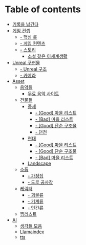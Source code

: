 # Table of contents

* [기록을 남긴다](README.md)
* [게임 컨셉](undefined/README.md)
  * [- 핵심 룰](undefined-1/3-+.md)
  * [- 게임 컨텐츠](undefined/undefined.md)
  * [- 스토리](undefined/undefined-1/README.md)
    * [소설 같은 이세계생활](undefined/undefined-1/undefined.md)
* [Unreal 구현물](unreal/README.md)
  * [- Unreal 구조](unreal/unreal.md)
  * [- 카메라](unreal/undefined.md)
* [Asset](asset/README.md)
  * [음악들](asset/undefined/README.md)
    * [무료 음악 사이트](asset/undefined/undefined.md)
  * [건물들](asset/undefined-1/README.md)
    * [중세](asset/undefined-1/undefined/README.md)
      * [- \[Good\] 마을 리스트](asset/undefined-1/undefined/good.md)
      * [- \[Bad\] 마을 리스트](asset/undefined-1/undefined/bad.md)
      * [- \[Good\] 단순 구조물](asset/undefined-1/undefined/good-1.md)
      * [- 던전](asset/undefined-1/undefined/undefined.md)
    * [현대](asset/undefined-1/undefined-1/README.md)
      * [- \[Good\] 마을 리스트](asset/undefined-1/undefined-1/good.md)
      * [- \[Good\] 단순 구조물](asset/undefined-1/undefined-1/good-1.md)
      * [- \[Bad\] 마을 리스트](asset/undefined-1/undefined-1/bad.md)
    * [Landscape](asset/undefined-1/landscape.md)
  * [소품](asset/undefined-2/README.md)
    * [- 가정집](asset/undefined-2/undefined.md)
    * [- 도로 공사장](asset/undefined-2/undefined-1.md)
  * [케릭터](asset/undefined-3/README.md)
    * [- 괴물류](asset/undefined-3/undefined.md)
    * [- 기계류](asset/undefined-3/undefined-1.md)
    * [- 인간류](asset/undefined-3/undefined-2.md)
  * [찜리스트](asset/undefined-4.md)
* [AI](ai/README.md)
  * [생각들 모음](ai/undefined.md)
  * [Llamaindex](ai/llamaindex.md)
  * [tts](ai/tts.md)
